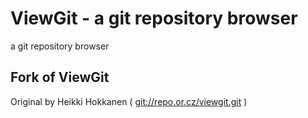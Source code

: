ViewGit - a git repository browser
=====================================
a git repository browser

Fork of ViewGit
-------------

Original by Heikki Hokkanen ( [git://repo.or.cz/viewgit.git](https://repo.or.cz/viewgit.git) )

